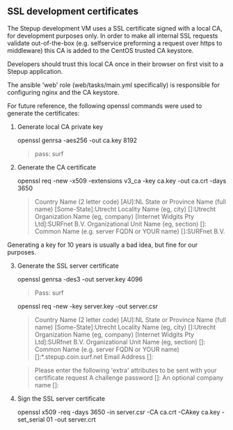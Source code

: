 SSL development certificates
----------------------------

The Stepup development VM uses a SSL certificate signed with a local
CA, for development purposes only. In order to make all internal SSL
requests validate out-of-the-box (e.g. selfservice preforming a
request over https to middleware) this CA is added to the CentOS
trusted CA keystore.

Developers should trust this local CA once in their browser on first
visit to a Stepup application.

The ansible 'web' role (web/tasks/main.yml specifically) is
responsible for configuring nginx and the CA keystore.

For future reference, the following openssl commands were used to
generate the certificates:

1. Generate local CA private key

    openssl genrsa -aes256 -out ca.key 8192
    > pass: surf
    
2. Generate the CA certificate

    openssl req -new -x509 -extensions v3_ca -key ca.key -out ca.crt -days 3650
    > Country Name (2 letter code) [AU]:NL
    > State or Province Name (full name) [Some-State]:Utrecht
    > Locality Name (eg, city) []:Utrecht
    > Organization Name (eg, company) [Internet Widgits Pty Ltd]:SURFnet B.V.
    > Organizational Unit Name (eg, section) []:
    > Common Name (e.g. server FQDN or YOUR name) []:SURFnet B.V.
    
Generating a key for 10 years is usually a bad idea, but fine for our purposes.

3. Generate the SSL server certificate

    openssl genrsa -des3 -out server.key 4096
    > Pass: surf

    openssl req -new -key server.key -out server.csr
    > Country Name (2 letter code) [AU]:NL
    > State or Province Name (full name) [Some-State]:Utrecht 
    > Locality Name (eg, city) []:Utrecht
    > Organization Name (eg, company) [Internet Widgits Pty Ltd]:SURfnet B.V.
    > Organizational Unit Name (eg, section) []:
    > Common Name (e.g. server FQDN or YOUR name) []:*.stepup.coin.surf.net
    > Email Address []:

    > Please enter the following 'extra' attributes
    > to be sent with your certificate request
    > A challenge password []:
    > An optional company name []:

4. Sign the SSL server certificate

    openssl x509 -req -days 3650 -in server.csr -CA ca.crt -CAkey ca.key -set_serial 01 -out server.crt
